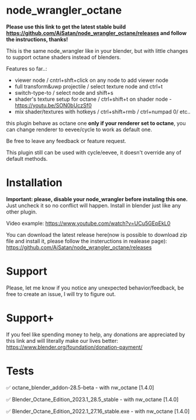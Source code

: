 # node_wrangler_octane

**Please use this link to get the latest stable build https://github.com/AiSatan/node_wrangler_octane/releases and follow the instructions, thanks!**

This is the same node_wrangler like in your blender, but with little changes to support octane shaders instead of blenders.

Features so far..:

- viewer node / cntrl+shft+click on any node to add viewer node
- full transform&uwp projectile / select texture node and ctrl+t
- switch-type-to / select node and shift+s
- shader's texture setup for octane / ctrl+shift+t on shader node - https://youtu.be/SON0bUczSf0
- mix shader/textures with hotkeys / ctrl+shift+rmb / ctrl+numpad 0/ etc..

this plugin behave as octane one __only if your renderer set to octane__, you can change renderer to eevee/cycle to work as default one.

Be free to leave any feedback or feature request.

This plugin still can be used with cycle/eevee, it doesn't override any of default methods.

# Installation
__Important: please, disable your node_wrangler before instaling this one.__
Just uncheck it so no conflict will happen.
Install in blender just like any other plugin.

Video example: 
https://www.youtube.com/watch?v=UCu5GEpEkL0

You can download the latest release here(now is possible to download zip file and install it, please follow the insteructions in realease page):
https://github.com/AiSatan/node_wrangler_octane/releases


# Support
Please, let me know if you notice any unexpected behavior/feedback, be free to create an issue, I will try to figure out. 

# Support+
If you feel like spending money to help, any donations are appreciated by this link and will literally make our lives better: https://www.blender.org/foundation/donation-payment/

# Tests
✅ octane_blender_addon-28.5-beta - with nw_octane [1.4.0]

✅ Blender_Octane_Edition_2023.1_28.5_stable - with nw_octane [1.4.0]

✅ Blender_Octane_Edition_2022.1_27.16_stable.exe - with nw_octane [1.4.0]
